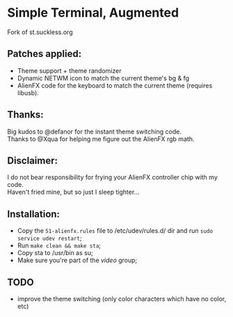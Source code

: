 Simple Terminal, Augmented
==========

Fork of st.suckless.org


Patches applied:
----------------

- Theme support + theme randomizer
- Dynamic NETWM icon to match the current theme's bg & fg
- AlienFX code for the keyboard to match the current theme (requires libusb).

Thanks:
-------

Big kudos to @defanor for the instant theme switching code.<br />
Thanks to @Xqua for helping me figure out the AlienFX rgb math.

Disclaimer:
-----------

I do not bear responsibility for frying your AlienFX controller chip with my code.<br />
Haven't fried mine, but so just I sleep tighter...

Installation:
-------------

- Copy the `51-alienfx.rules` file to /etc/udev/rules.d/ dir and run `sudo service udev restart`;
- Run `make clean && make sta`;
- Copy sta to /usr/bin as su;
- Make sure you're part of the _video_ group;


TODO
----

- improve the theme switching (only color characters which have no color, etc)

